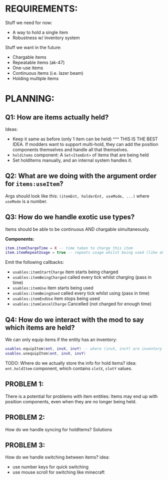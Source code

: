 
# REQUIREMENTS:

Stuff we need for now:
- A way to hold a single item
- Robustness w/ inventory system

Stuff we want in the future:
- Chargable items
- Repeatable items (ak-47)
- One-use items
- Continuous items (i.e. lazer beam)
- Holding multiple items




# PLANNING:


## Q1: How are items actually held?
Ideas:
- Keep it same as before (only 1 item can be held)
    ^^^ THIS IS THE BEST IDEA.
    If modders want to support multi-hold, they can add the 
    position components themselves and handle all that themselves.
- `holditems` component: A `Set<ItemEnt>` of items that are being held
- Set holdItems manually, and an internal system handles it.



## Q2: What are we doing with the argument order for `items:useItem`?
Args should look like this:
`(itemEnt, holderEnt, useMode, ...)`
where `useMode` is a number.



## Q3: How do we handle exotic use types?
Items should be able to be continuous AND chargable simultaneously.

**Components:**
```lua
item.itemChargeTime = X -- time taken to charge this item
item.itemRepeatUsage = true -- repeats usage whilst being used (like ak47)
```

Emit the following callbacks:
- `usables:itemStartCharge` item starts being charged
- `usables:itemBeingCharged` called every tick whilst charging (pass in time)
- `usables:itemUse` item starts being used
- `usables:itemBeingUsed` called every tick whilst using (pass in time)
- `usables:itemEndUse` item stops being used
- `usables:itemCancelCharge` Cancelled (not charged for enough time)




## Q4: How do we interact with the mod to say which items are held?
We can only equip items if the entity has an inventory:
```lua
usables.equipItem(ent, invX, invY) -- where (invX, invY) are inventory coords
usables.unequipItem(ent, invX, invY)
```
TODO: Where do we actually store the info for hold items?
idea: `ent.holdItem` component, which contains `slotX`, `slotY` values.


## PROBLEM 1:
There is a potential for problems with item entities:
Items may end up with position components, even when they are no longer
being held.

## PROBLEM 2:
How do we handle syncing for holdItems?
Solutions

## PROBLEM 3:
How do we handle switching between items?
idea:
- use number keys for quick switching
- use mouse scroll for switching like minecraft

